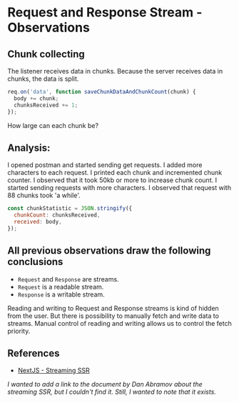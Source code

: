 # Request and Response Stream - Observations

## Chunk collecting

The listener receives data in chunks. Because the server receives data in chunks, the data is split.

```js
req.on('data', function saveChunkDataAndChunkCount(chunk) {
  body += chunk;
  chunksReceived += 1;
});
```

How large can each chunk be?

## Analysis:

I opened postman and started sending get requests. I added more characters to each request. I printed each chunk and incremented chunk counter. I observed that it took 50kb or more to increase chunk count. I started sending requests with more characters. I observed that request with 88 chunks took 'a while'.

```js
const chunkStatistic = JSON.stringify({
  chunkCount: chunksReceived,
  received: body,
});
```

## All previous observations draw the following conclusions

- `Request` and `Response` are streams.
- `Request` is a readable stream.
- `Response` is a writable stream.

Reading and writing to Request and Response streams is kind of hidden from the user. But there is possibility to manually fetch and write data to streams. Manual control of reading and writing allows us to control the fetch priority.

## References

- [NextJS - Streaming SSR](https://nextjs.org/docs/advanced-features/react-18/streaming#using-streaming-server-rendering)

_I wanted to add a link to the document by Dan Abramov about the streaming SSR, but I couldn't find it. Still, I wanted to note that it exists._
